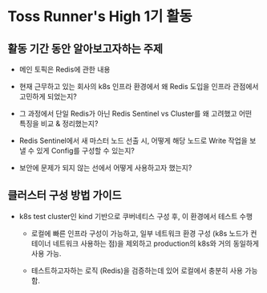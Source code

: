 # Toss Runner's High 1기 활동

## 활동 기간 동안 알아보고자하는 주제 

- 메인 토픽은 Redis에 관한 내용

- 현재 근무하고 있는 회사의 k8s 인프라 환경에서 왜 Redis 도입을 인프라 관점에서 고민하게 되었는지?

- 그 과정에서 단일 Redis가 아닌 Redis Sentinel vs Cluster를 왜 고려했고 어떤 특징을 비교 & 정리했는지?

- Redis Sentinel에서 새 마스터 노드 선출 시, 어떻게 해당 노드로 Write 작업을 보낼 수 있게 Config를 구성할 수 있는지?

- 보안에 문제가 되지 않는 선에서 어떻게 사용하고자 했는지?

## 클러스터 구성 방법 가이드

- k8s test cluster인 kind 기반으로 쿠버네티스 구성 후, 이 환경에서 테스트 수행

    - 로컬에 빠른 인프라 구성이 가능하고, 일부 네트워크 환경 구성 (k8s 노드가 컨테이너 네트워크 사용하는 점)을 제외하고 production의 k8s와 거의 동일하게 사용 가능.

    - 테스트하고자하는 로직 (Redis)을 검증하는데 있어 로컬에서 충분히 사용 가능함.
